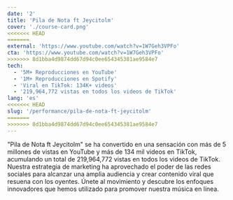 ```yaml
---
date: '2'
title: 'Pila de Nota ft Jeycitolm'
cover: './course-card.png'
<<<<<<< HEAD
=======
external: 'https://www.youtube.com/watch?v=1W7Geh3VPFo'
cta: 'https://www.youtube.com/watch?v=1W7Geh3VPFo'
>>>>>>> 8d1bba4d9874dd67d94c0ee654345381ae9584e7
tech:
  - '5M+ Reproducciones en YouTube'          
  - '1M+ Reproducciones en Spotify'
  - 'Viral en TikTok: 134K+ videos'
  - '219,964,772 vistas en todos los videos de TikTok'
lang: 'es'
<<<<<<< HEAD
slug: '/performance/pila-de-nota-ft-jeycitolm'
=======
>>>>>>> 8d1bba4d9874dd67d94c0ee654345381ae9584e7
---
```


"Pila de Nota ft Jeycitolm" se ha convertido en una sensación con más de 5 millones de vistas en YouTube y más de 134 mil videos en TikTok, acumulando un total de 219,964,772 vistas en todos los videos de TikTok. Nuestra estrategia de marketing ha aprovechado el poder de las redes sociales para alcanzar una amplia audiencia y crear contenido viral que resuena con los oyentes. Únete al movimiento y descubre los enfoques innovadores que hemos utilizado para promover nuestra música en línea.
